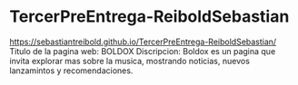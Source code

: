 # TercerPreEntrega-ReiboldSebastian
https://sebastiantreibold.github.io/TercerPreEntrega-ReiboldSebastian/
Titulo de la pagina web: BOLDOX Discripcion: Boldox es un pagina que invita explorar mas sobre la musica, mostrando noticias, nuevos lanzamintos y recomendaciones.
